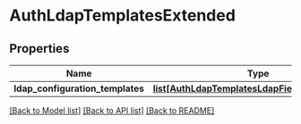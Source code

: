 # AuthLdapTemplatesExtended

## Properties
Name | Type | Description | Notes
------------ | ------------- | ------------- | -------------
**ldap_configuration_templates** | [**list[AuthLdapTemplatesLdapFieldTemplateItem]**](AuthLdapTemplatesLdapFieldTemplateItem.md) |  | [optional] 

[[Back to Model list]](../README.md#documentation-for-models) [[Back to API list]](../README.md#documentation-for-api-endpoints) [[Back to README]](../README.md)


